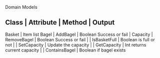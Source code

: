 ﻿Domain Models


Class      |    Attribute           | Method              |   Output        
------------------------------------------------------------------------------------------
Basket     | Item list Bagel        | AddBagel            | Boolean Success or fail
           | Capacity               | RemoveBagel         | Boolean Success or fail
           |                        | IsBasketFull        | Boolean is full or not
           |                        | SetCapacity         | Update the capacity
           |                        | GetCapacity         | Int returns current capacity
           |                        | ContainsBagel       | Boolean if bagel exists
